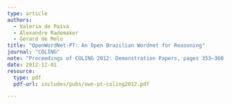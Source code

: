 ```yaml
---
type: article
authors:
  - Valeria de Paiva
  - Alexandre Rademaker
  - Gerard de Melo
title: "OpenWordNet-PT: An Open Brazilian Wordnet for Reasoning"
journal: "COLING"
note: "Proceedings of COLING 2012: Demonstration Papers, pages 353–360, COLING 2012, Mumbai, December 2012"
date: 2012-12-01
resource:
  type: pdf
  pdf-url: includes/pubs/own-pt-coling2012.pdf

---
```

